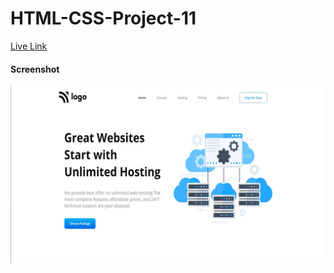 # HTML-CSS-Project-11

[Live Link](https://html-proj-11.netlify.app/)

#### Screenshot
![](./screenshot/proj-11.png)